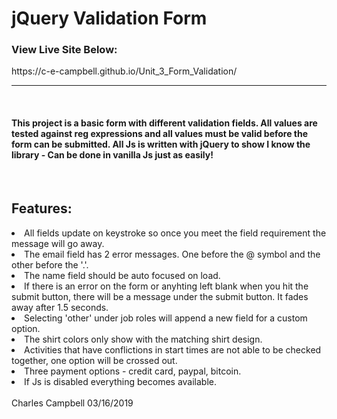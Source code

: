 <h1>jQuery Validation Form</h1>
<h3>View Live Site Below:</h3>
https://c-e-campbell.github.io/Unit_3_Form_Validation/
<hr>
<br>
<h4>This project is a basic form with different validation fields. All values are tested against reg expressions and all values must be valid before the form can be submitted. All Js is written with jQuery to show I know the library - Can be done in vanilla Js just as easily!</h4><br>
<h2>Features:</h2>
<li>All fields update on keystroke so once you meet the field requirement the message will go away.</li>
<li>The email field has 2 error messages. One before the @ symbol and the other before the '.'.</li>
<li>The name field should be auto focused on load.</li>
<li>If there is an error on the form or anyhting left blank when you hit the submit button, there will be a message under the submit button. It fades away after 1.5 seconds.</li>
<li>Selecting 'other' under job roles will append a new field for a custom option.</li>
<li>The shirt colors only show with the matching shirt design.</li>
<li>Activities that have conflictions in start times are not able to be checked together, one option will be crossed out.</li>
<li>Three payment options - credit card, paypal, bitcoin.</li>
<li>If Js is disabled everything becomes available.</li>
<br>
Charles Campbell 03/16/2019
